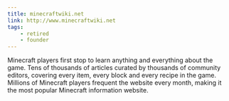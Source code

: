 ```yaml
---
title: minecraftwiki.net
link: http://www.minecraftwiki.net
tags:
    - retired
    - founder
---
```


Minecraft players first stop to learn anything and everything about the game. Tens of thousands of articles curated by
thousands of community editors, covering every item, every block and every recipe in the game. Millions of Minecraft
players frequent the website every month, making it the most popular Minecraft information website.